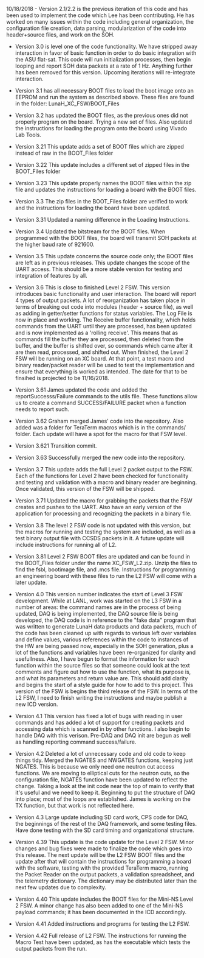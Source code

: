 10/18/2018 - Version 2.1/2.2 is the previous iteration of this code and has been used to implement the code which Lee has been contributing. He has worked on many issues within the code including general organization, the configuration file creation, data parsing, modularization of the code into header+source files, and work on the SOH.

- Version 3.0 is level one of the code functionality. We have stripped away interaction in favor of basic function in order to do basic integration with the ASU flat-sat. This code will run initialization processes, then begin looping and report SOH data packets at a rate of 1 Hz. Anything further has been removed for this version. Upcoming iterations will re-integrate interaction.
	
- Version 3.1 has all necessary BOOT files to load the boot image onto an EEPROM and run the system as described above. These files are found in the folder:
		LunaH_XC_FSW/BOOT_Files

- Version 3.2 has updated the BOOT files, as the previous ones did not properly program on the board. Trying a new set of files. Also updated the instructions for loading the program onto the board using Vivado Lab Tools.

- Version 3.21 This update adds a set of BOOT files which are zipped instead of raw in the BOOT_Files folder

- Version 3.22 This update includes a different set of zipped files in the BOOT_Files folder

- Version 3.23 This update properly names the BOOT files within the zip file and updates the instructions for loading a board with the BOOT files.

- Version 3.3 The zip files in the BOOT_Files folder are verified to work and the instructions for loading the board have been updated. 

- Version 3.31 Updated a naming difference in the Loading Instructions.

- Version 3.4 Updated the bitstream for the BOOT files. When programmed with the BOOT files, the board will transmit SOH packets at the higher baud rate of 921600.

- Version 3.5 This update concerns the source code only; the BOOT files are left as in previous releases. This update changes the scope of the UART access. This should be a more stable version for testing and integration of features by all.

- Version 3.6 This is close to finished Level 2 FSW. This version introduces basic functionality and user interaction. The board will report 4 types of output packets. A lot of reorganization has taken place in terms of breaking out code into modules (header + source file), as well as adding in getter/setter functions for status variables. The Log File is now in place and working. The Receive buffer functionality, which holds commands from the UART until they are processed, has been updated and is now implemented as a 'rolling receive'. This means that as commands fill the buffer they are processed, then deleted from the buffer, and the buffer is shifted over, so commands which came after it are then read, processed, and shifted out. 
When finished, the Level 2 FSW will be running on an XC board. At that point, a test macro and binary reader/packet reader will be used to test the implementation and ensure that everything is worked as intended. The date for that to be finsihed is projected to be 11/16/2018.

- Version 3.61 James updated the code and added the reportSuccesss/Failure commands to the utils file. These functions allow us to create a command SUCCESS/FAILURE packet when a function needs to report such. 

- Version 3.62 Graham merged James' code into the repository. Also added was a folder for TeraTerm macros which is in the commands/ folder. Each update will have a spot for the macro for that FSW level.

- Version 3.621 Transition commit.

- Version 3.63 Successfully merged the new code into the repository.

- Version 3.7 This update adds the full Level 2 packet output to the FSW. Each of the functions for Level 2 have been checked for functionality and testing and validation with a macro and binary reader are beginning. Once validated, this version of the FSW will be shipped. 

- Version 3.71 Updated the macro for grabbing the packets that the FSW creates and pushes to the UART. Also have an early version of the application for processing and recognizing the packets in a binary file. 

- Version 3.8 The level 2 FSW code is not updated with this version, but the macros for running and testing the system are included, as well as a test binary output file with CCSDS packets in it. A future update will include instructions for running all of L2.

- Version 3.81 Level 2 FSW BOOT files are updated and can be found in the BOOT_Files folder under the name XC_FSW_L2.zip. Unzip the files to find the fsbl, bootimage file, and .mcs file. Instructions for programming an engineering board with these files to run the L2 FSW will come with a later update.

- Version 4.0 This version number indicates the start of Level 3 FSW development. While at LANL, work was started on the L3 FSW in a number of areas: the command names are in the process of being updated, DAQ is being implemented, 
the DAQ source file is being developed, the DAQ code is in reference to the "fake data" program that was written to generate LunaH data products and data packets, much of the code has been cleaned up with regards to various left over 
variables and define values, various references within the code to instances of the HW are being passed now, especially in the SOH generation, plus a lot of the functions and variables have been re-organized for clarity and usefullness.
Also, I have begun to format the information for each function within the source files so that someone could look at the text comments and figure out how to use the function, what its purpose is, and what its parameters and return value 
are. This should add clarity and begins the start of a style guide for how to add to this project. This version of the FSW is begins the third release of the FSW. In terms of the L2 FSW, I need to finish writing the instructions and maybe publish a new ICD version.

- Version 4.1 This version has fixed a lot of bugs with reading in user commands and has added a lot of support for creating packets and accessing data which is scanned in by other functions. I also begin to handle DAQ with this verison.
Pre-DAQ and DAQ init are begun as well as handling reporting command success/failure.

- Version 4.2 Deleted a lot of unnecessary code and old code to keep things tidy. Merged the NGATES and NWGATES functions, keeping just NGATES. This is because we only need one neutron cut access functions. We are moving to elliptical cuts for the neutron cuts, so the configuration file, NGATES function have been updated to reflect the change. Taking a look at the init code near the top of main to verify that it's useful and we need to keep it. Beginning to put the structure of DAQ into place; most of the loops are established. James is working on the TX function, but that work is not reflected here.

- Version 4.3 Large update including SD card work, CPS code for DAQ, the beginnings of the rest of the DAQ framework, and some testing files. Have done testing with the SD card timing and organizational structure. 

- Version 4.39 This update is the code update for the Level 2 FSW. Minor changes and bug fixes were made to finalize the code which goes into this release. 
The next update will be the L2 FSW BOOT files and the update after that will contain the instructions for programming a board with the software, testing with the provided TeraTerm macro, 
running the Packet Reader on the output packets, a validation spreadsheet, and the telemetry dictionary. The dictionary may be distributed later than the next few updates due to complexity. 

- Version 4.40 This update includes the BOOT files for the Mini-NS Level 2 FSW. A minor change has also been added to one of the Mini-NS payload commands; it has been documented in the ICD accordingly. 

- Version 4.41 Added instructions and programs for testing the L2 FSW.  

- Version 4.42 Full release of L2 FSW. The instructions for running the Macro Test have been updated, as has the executable which tests the output packets from the run. 
